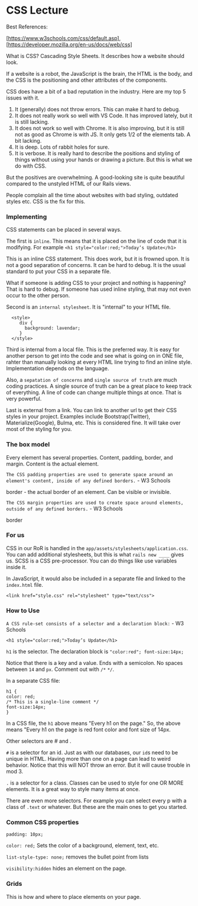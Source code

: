 # CSS Lecture

Best References:

[https://www.w3schools.com/css/default.asp],
[https://developer.mozilla.org/en-us/docs/web/css]

What is CSS? Cascading Style Sheets. It describes how a website should look.

If a website is a robot, the JavaScript is the brain, the HTML is the body, and the CSS is the positioning and other attributes of the components.

CSS does have a bit of a bad reputation in the industry. Here are my top 5 issues with it.

1. It (generally) does not throw errors. This can make it hard to debug.
2. It does not really work so well with VS Code. It has improved lately, but it is still lacking.
3. It does not work so well with Chrome. It is also improving, but it is still not as good as Chrome is with JS. It only gets 1/2 of the elements tab. A bit lacking.
4. It is deep. Lots of rabbit holes for sure.
5. It is verbose. It is really hard to describe the positions and styling of things without using your hands or drawing a picture. But this is what we do with CSS.

But the positives are overwhelming. A good-looking site is quite beautiful compared to the unstyled HTML of our Rails views.

People complain all the time about websites with bad styling, outdated styles etc. CSS is the fix for this.

### Implementing

CSS statements can be placed in several ways.

The first is `inline`. This means that it is placed on the line of code that it is modifying. For example
`<h1 style="color:red;">Today’s Update</h1>`

This is an inline CSS statement. This does work, but it is frowned upon. It is not a good separation of concerns. It can be hard to debug. It is the usual standard to put your CSS in a separate file.

What if someone is adding CSS to your project and nothing is happening? That is hard to debug. If someone has used inline styling, that may not even occur to the other person.

Second is an `internal stylesheet`. It is "internal" to your HTML file.

```
  <style>
     div {
       background: lavendar;
     }
  </style>
```

Third is internal from a local file. This is the preferred way. It is easy for another person to get into the code and see what is going on in ONE file, rahter than manually looking at every HTML line trying to find an inline style. Implementation depends on the language.

Also, a `sepatation of concerns` and `single source of truth` are much coding practices. A single source of truth can be a great place to keep track of everything. A line of code can change multiple things at once. That is very powerful.

Last is external from a link. You can link to another url to get their CSS styles in your project. Examples include Bootstrap(Twitter), Materialize(Google), Bulma, etc. This is considered fine. It will take over most of the styling for you.

### The box model

Every element has several properties. Content, padding, border, and margin.
Content is the actual element.

`The CSS padding properties are used to generate space around an element's content, inside of any defined borders.` - W3 Schools

border - the actual border of an element. Can be visible or invisible.

`The CSS margin properties are used to create space around elements, outside of any defined borders.` - W3 Schools

border

### For us

CSS in our RoR is handled in the `app/assets/stylesheets/application.css`. You can add additional stylesheets, but this is what `rails new ____` gives us. SCSS is a CSS pre-processor. You can do things like use variables inside it.

In JavaScript, it would also be included in a separate file and linked to the `index.html` file.

`<link href="style.css" rel="stylesheet" type="text/css">`

### How to Use

`A CSS rule-set consists of a selector and a declaration block:` - W3 Schools

`<h1 style="color:red;">Today’s Update</h1>`

`h1` is the selector. The declaration block is `"color:red"; font-size:14px;`

Notice that there is a key and a value. Ends with a semicolon. No spaces between `14` and `px`. Comment out with `/*` `*/`.

In a separate CSS file:

```
h1 {
color: red;
/* This is a single-line comment */
font-size:14px;
}
```

In a CSS file, the `h1` above means "Every h1 on the page." So, the above means "Every h1 on the page is red font color and font size of 14px.

Other selectors are # and .

`#` is a selector for an id. Just as with our databases, our `id`s need to be unique in HTML. Having more than one on a page can lead to weird behavior. Notice that this will NOT throw an error. But it will cause trouble in mod 3.

`.` is a selector for a class. Classes can be used to style for one OR MORE elements. It is a great way to style many items at once.

There are even more selectors. For example you can select every p with a class of `.text` or whatever. But these are the main ones to get you started.

### Common CSS properties

`padding: 10px;`

`color: red;` Sets the color of a background, element, text, etc.

`list-style-type: none;` removes the bullet point from lists

`visibility:hidden` hides an element on the page.

### Grids

This is how and where to place elements on your page.
